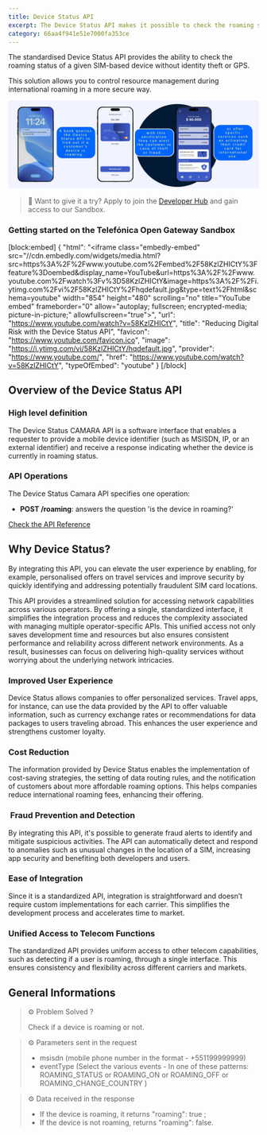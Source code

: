 ```yaml
---
title: Device Status API
excerpt: The Device Status API makes it possible to check the roaming status of a specific SIM-based device by using events from the operators' network.
category: 66aa4f941e51e7000fa353ce
---
```


The standardised Device Status API provides the ability to check the roaming status of a given SIM-based device without identity theft or GPS.

This solution allows you to control resource management during international roaming in a more secure way.

![DeviceStatus](https://github.com/Telefonica/opengateway-developers-website/raw/main/catalog/devicestatus/images/DeviceStatus.png)

> 📘 Want to give it a try?
> Apply to join the [Developer Hub](https://opengateway.telefonica.com/en/developer-hub) and gain access to our Sandbox.

### Getting started on the Telefónica Open Gateway Sandbox
[block:embed]
{
  "html": "<iframe class=\"embedly-embed\" src=\"//cdn.embedly.com/widgets/media.html?src=https%3A%2F%2Fwww.youtube.com%2Fembed%2F58KzlZHICtY%3Ffeature%3Doembed&display_name=YouTube&url=https%3A%2F%2Fwww.youtube.com%2Fwatch%3Fv%3D58KzlZHICtY&image=https%3A%2F%2Fi.ytimg.com%2Fvi%2F58KzlZHICtY%2Fhqdefault.jpg&type=text%2Fhtml&schema=youtube\" width=\"854\" height=\"480\" scrolling=\"no\" title=\"YouTube embed\" frameborder=\"0\" allow=\"autoplay; fullscreen; encrypted-media; picture-in-picture;\" allowfullscreen=\"true\"></iframe>",
  "url": "https://www.youtube.com/watch?v=58KzlZHICtY",
  "title": "Reducing Digital Risk with the Device Status API",
  "favicon": "https://www.youtube.com/favicon.ico",
  "image": "https://i.ytimg.com/vi/58KzlZHICtY/hqdefault.jpg",
  "provider": "https://www.youtube.com/",
  "href": "https://www.youtube.com/watch?v=58KzlZHICtY",
  "typeOfEmbed": "youtube"
}
[/block]

## Overview of the Device Status API

### High level definition

The Device Status CAMARA API is a software interface that enables a requester to provide a mobile device identifier (such as MSISDN, IP, or an external identifier) and receive a response indicating whether the device is currently in roaming status.

### API Operations

The Device Status Camara API specifies one operation:

- **POST /roaming**: answers the question 'is the device in roaming?'

[Check the API Reference](/reference/getroamingstatus)

## Why Device Status?

By integrating this API, you can elevate the user experience by enabling, for example, personalised offers on travel services and improve security by quickly identifying and addressing potentially fraudulent SIM card locations.

This API provides a streamlined solution for accessing network capabilities across various operators. By offering a single, standardized interface, it simplifies the integration process and reduces the complexity associated with managing multiple operator-specific APIs. This unified access not only saves development time and resources but also ensures consistent performance and reliability across different network environments. As a result, businesses can focus on delivering high-quality services without worrying about the underlying network intricacies.

### Improved User Experience

Device Status allows companies to offer personalized services. Travel apps, for instance, can use the data provided by the API to offer valuable information, such as currency exchange rates or recommendations for data packages to users traveling abroad. This enhances the user experience and strengthens customer loyalty.

### Cost Reduction

The information provided by Device Status enables the implementation of cost-saving strategies, the setting of data routing rules, and the notification of customers about more affordable roaming options. This helps companies reduce international roaming fees, enhancing their offering.

###  Fraud Prevention and Detection

By integrating this API, it's possible to generate fraud alerts to identify and mitigate suspicious activities. The API can automatically detect and respond to anomalies such as unusual changes in the location of a SIM, increasing app security and benefiting both developers and users.

### Ease of Integration

Since it is a standardized API, integration is straightforward and doesn’t require custom implementations for each carrier. This simplifies the development process and accelerates time to market.

### Unified Access to Telecom Functions

The standardized API provides uniform access to other telecom capabilities, such as detecting if a user is roaming, through a single interface. This ensures consistency and flexibility across different carriers and markets.


## General Informations

> ⚙️ Problem Solved ? 
>
> Check if a device is roaming or not.


> ⚙️ Parameters sent in the request 
>
> - msisdn (mobile phone number in the format - +551199999999) 
> - eventType (Select the various events - In one of these patterns: ROAMING_STATUS or ROAMING_ON or ROAMING_OFF or ROAMING_CHANGE_COUNTRY )


> ⚙️ Data received in the response
>
> - If the device is roaming, it returns "roaming": true ;
> - If the device is not roaming, returns "roaming": false.

